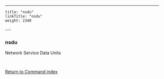 ---
    title: "nsdu"
    linkTitle: "nsdu"
    weight: 2340
---<span id="nsdu"></span>

### nsdu

Network Service Data Units

 

[Return to Command index](../../)

 
